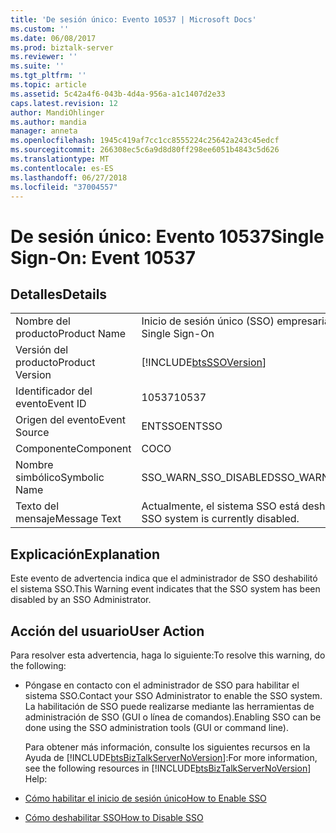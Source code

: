 ```yaml
---
title: 'De sesión único: Evento 10537 | Microsoft Docs'
ms.custom: ''
ms.date: 06/08/2017
ms.prod: biztalk-server
ms.reviewer: ''
ms.suite: ''
ms.tgt_pltfrm: ''
ms.topic: article
ms.assetid: 5c42a4f6-043b-4d4a-956a-a1c1407d2e33
caps.latest.revision: 12
author: MandiOhlinger
ms.author: mandia
manager: anneta
ms.openlocfilehash: 1945c419af7cc1cc8555224c25642a243c45edcf
ms.sourcegitcommit: 266308ec5c6a9d8d80ff298ee6051b4843c5d626
ms.translationtype: MT
ms.contentlocale: es-ES
ms.lasthandoff: 06/27/2018
ms.locfileid: "37004557"
---
```

# <a name="single-sign-on-event-10537"></a><span data-ttu-id="83170-102">De sesión único: Evento 10537</span><span class="sxs-lookup"><span data-stu-id="83170-102">Single Sign-On: Event 10537</span></span>
## <a name="details"></a><span data-ttu-id="83170-103">Detalles</span><span class="sxs-lookup"><span data-stu-id="83170-103">Details</span></span>  

|                 |                                                            |
|-----------------|------------------------------------------------------------|
|  <span data-ttu-id="83170-104">Nombre del producto</span><span class="sxs-lookup"><span data-stu-id="83170-104">Product Name</span></span>   |                 <span data-ttu-id="83170-105">Inicio de sesión único (SSO) empresarial</span><span class="sxs-lookup"><span data-stu-id="83170-105">Enterprise Single Sign-On</span></span>                  |
| <span data-ttu-id="83170-106">Versión del producto</span><span class="sxs-lookup"><span data-stu-id="83170-106">Product Version</span></span> | [!INCLUDE[btsSSOVersion](../includes/btsssoversion-md.md)] |
|    <span data-ttu-id="83170-107">Identificador del evento</span><span class="sxs-lookup"><span data-stu-id="83170-107">Event ID</span></span>     |                           <span data-ttu-id="83170-108">10537</span><span class="sxs-lookup"><span data-stu-id="83170-108">10537</span></span>                            |
|  <span data-ttu-id="83170-109">Origen del evento</span><span class="sxs-lookup"><span data-stu-id="83170-109">Event Source</span></span>   |                           <span data-ttu-id="83170-110">ENTSSO</span><span class="sxs-lookup"><span data-stu-id="83170-110">ENTSSO</span></span>                           |
|    <span data-ttu-id="83170-111">Componente</span><span class="sxs-lookup"><span data-stu-id="83170-111">Component</span></span>    |                             <span data-ttu-id="83170-112">CO</span><span class="sxs-lookup"><span data-stu-id="83170-112">CO</span></span>                             |
|  <span data-ttu-id="83170-113">Nombre simbólico</span><span class="sxs-lookup"><span data-stu-id="83170-113">Symbolic Name</span></span>  |                   <span data-ttu-id="83170-114">SSO_WARN_SSO_DISABLED</span><span class="sxs-lookup"><span data-stu-id="83170-114">SSO_WARN_SSO_DISABLED</span></span>                    |
|  <span data-ttu-id="83170-115">Texto del mensaje</span><span class="sxs-lookup"><span data-stu-id="83170-115">Message Text</span></span>   |           <span data-ttu-id="83170-116">Actualmente, el sistema SSO está deshabilitado.</span><span class="sxs-lookup"><span data-stu-id="83170-116">The SSO system is currently disabled.</span></span>            |

## <a name="explanation"></a><span data-ttu-id="83170-117">Explicación</span><span class="sxs-lookup"><span data-stu-id="83170-117">Explanation</span></span>  
 <span data-ttu-id="83170-118">Este evento de advertencia indica que el administrador de SSO deshabilitó el sistema SSO.</span><span class="sxs-lookup"><span data-stu-id="83170-118">This Warning event indicates that the SSO system has been disabled by an SSO Administrator.</span></span>  

## <a name="user-action"></a><span data-ttu-id="83170-119">Acción del usuario</span><span class="sxs-lookup"><span data-stu-id="83170-119">User Action</span></span>  
 <span data-ttu-id="83170-120">Para resolver esta advertencia, haga lo siguiente:</span><span class="sxs-lookup"><span data-stu-id="83170-120">To resolve this warning, do the following:</span></span>  

- <span data-ttu-id="83170-121">Póngase en contacto con el administrador de SSO para habilitar el sistema SSO.</span><span class="sxs-lookup"><span data-stu-id="83170-121">Contact your SSO Administrator to enable the SSO system.</span></span> <span data-ttu-id="83170-122">La habilitación de SSO puede realizarse mediante las herramientas de administración de SSO (GUI o línea de comandos).</span><span class="sxs-lookup"><span data-stu-id="83170-122">Enabling SSO can be done using the SSO administration tools (GUI or command line).</span></span>  

  <span data-ttu-id="83170-123">Para obtener más información, consulte los siguientes recursos en la Ayuda de [!INCLUDE[btsBizTalkServerNoVersion](../includes/btsbiztalkservernoversion-md.md)]:</span><span class="sxs-lookup"><span data-stu-id="83170-123">For more information, see the following resources in [!INCLUDE[btsBizTalkServerNoVersion](../includes/btsbiztalkservernoversion-md.md)] Help:</span></span>  

- [<span data-ttu-id="83170-124">Cómo habilitar el inicio de sesión único</span><span class="sxs-lookup"><span data-stu-id="83170-124">How to Enable SSO</span></span>](../core/how-to-enable-sso.md)  

- [<span data-ttu-id="83170-125">Cómo deshabilitar SSO</span><span class="sxs-lookup"><span data-stu-id="83170-125">How to Disable SSO</span></span>](../core/how-to-disable-sso.md)
